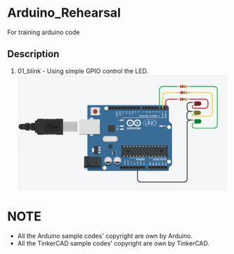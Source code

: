 # Arduino_Rehearsal
For training arduino code

## Description
1. 01_blink - Using simple GPIO control the LED.  
![Image_from_tinkercad_01](/img/01_blink.PNG)

# NOTE
- All the Arduino sample codes' copyright are own by Arduino.
- All the TinkerCAD sample codes' copyright are own by TinkerCAD.
